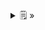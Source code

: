 <details>
  <summary>🗒  »</summary>
<table id="card">
    <tr>
        <td align="center">
            <h3>Un tipo, más de un objeto</h3>
        </td>
    </tr>
    <tr>
        <td>
            <p>Objetos de clases diferentes pueden tener el mismo tipo si las clases de esos objetos implementan el mismo tipo.</p>
        </td>
    </tr>
</table>
</details>

